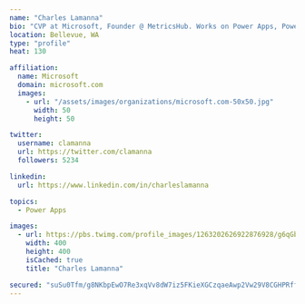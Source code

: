 ```yaml
---
name: "Charles Lamanna"
bio: "CVP at Microsoft, Founder @ MetricsHub. Works on Power Apps, Power Automate, Power Virtual Agent, Common Data Service and Dynamics 365."
location: Bellevue, WA
type: "profile"
heat: 130

affiliation:
  name: Microsoft
  domain: microsoft.com
  images:
    - url: "/assets/images/organizations/microsoft.com-50x50.jpg"
      width: 50
      height: 50

twitter:
  username: clamanna
  url: https://twitter.com/clamanna
  followers: 5234

linkedin:
  url: https://www.linkedin.com/in/charleslamanna

topics:
  - Power Apps

images:
  - url: https://pbs.twimg.com/profile_images/1263202626922876928/g6qGbHZ-_400x400.jpg
    width: 400
    height: 400
    isCached: true
    title: "Charles Lamanna"

secured: "suSu0Tfm/g8NKbpEwO7Re3xqVv8dW7iz5FKieXGCzqaeAwp2Vw29V8CGHPRffyMFYdFL3x+woabaPEvbwoUiQW+4aLtizRyWidTT02qcDVHgJeTB7voZq49k0riSCP/yHkXZgFzOKFahRhOy9zHe0rKkLq+wdNX7cha4/4/AijVUlAr5WyklR3uKoz6hRf0wGEhJnHo8WTIIlrzF3YrqKBTy4u99PMHkN+3yBJ9J5T8/k4YoLMJP8/m/LHOsxK8T9DGqPYxN028oboQz48eENKNECYg/4LneLbx/1/C3l87xp4qdZuw+V3mvcSwju6Xaabm+Ty/FHRg0+oLie6Ove6LjaUet3OXPh6AOQeZWd6og46XDE/sC94j/Rc8ohxux0Mg/tb8OVTlFHYhVOxpAc2Gql2jof8TMehm8D0F7F+k=;rQRuDDJJ3KI/4GOFV1+RtQ=="
---
```


